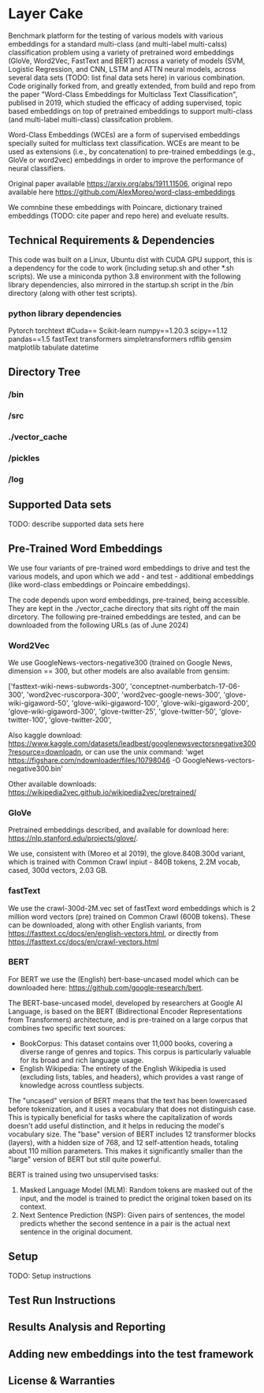 # Layer Cake

Benchmark platform for the testing of various models with various embeddings for a standard multi-class (and multi-label multi-calss) classification 
problem using a variety of pretrained word embeddings (GloVe, Word2Vec, FastText and BERT) across a variety of models (SVM, Logistic Regression, and 
CNN, LSTM and ATTN neural models, across several data sets (TODO: list final data sets here) in various combination. Code originally forked from, and 
greatly extended, from build and repo from the paper "Word-Class Embeddings for Multiclass Text Classification", publised in 2019, which studied the 
efficacy of adding supervised, topic based embeddings on top of pretrained embeddings to support multi-class (and multi-label multi-class) classifcation 
problem. 

Word-Class Embeddings (WCEs) are a form of supervised embeddings specially suited for multiclass text classification.
WCEs are meant to be used as extensions (i.e., by concatenation) to pre-trained embeddings (e.g., GloVe or word2vec) embeddings
in order to improve the performance of neural classifiers.

Original paper available https://arxiv.org/abs/1911.11506, original repo available here https://github.com/AlexMoreo/word-class-embeddings


We comnbine these embeddings with Poincare, dictionary trained embeddings (TODO: cite paper and repo here) and eveluate results.




## Technical Requirements & Dependencies

This code was built on a Linux, Ubuntu dist with CUDA GPU support, this is a dependency for the code to work (including setup.sh and other *.sh scripts). We 
use a miniconda python 3.8 environment with the following library dependencies, also mirrored in the startup.sh script in the /bin directory (along with other 
test scripts).


### python library dependencies

Pytorch
torchtext
#Cuda==
Scikit-learn
numpy==1.20.3
scipy==1.12
pandas==1.5
fastText
transformers
simpletransformers
rdflib
gensim
matplotlib
tabulate
datetime



## Directory Tree


### /bin

### /src

### ./vector_cache

### /pickles

### /log


## Supported Data sets

TODO: describe supported data sets here





## Pre-Trained Word Embeddings

We use four variants of pre-trained word embeddings to drive and test the various models, and upon which we add - and test - additional embeddings 
(like word-class embeddings or Poincaire embeddings).


The code depends upon word embeddings, pre-trained, being accessible. They are kept in the ./vector_cache directory that sits right off the main dircetory. The following pre-trained embeddings are tested, and can be downloaded from the following URLs (as of June 2024)



### Word2Vec

We use GoogleNews-vectors-negative300 (trained on Google News, dimension == 300, but other models are also available from gensim:

['fasttext-wiki-news-subwords-300',
 'conceptnet-numberbatch-17-06-300',
 'word2vec-ruscorpora-300',
 'word2vec-google-news-300',
 'glove-wiki-gigaword-50',
 'glove-wiki-gigaword-100',
 'glove-wiki-gigaword-200',
 'glove-wiki-gigaword-300',
 'glove-twitter-25',
 'glove-twitter-50',
 'glove-twitter-100',
 'glove-twitter-200',
 
Also kaggle download: https://www.kaggle.com/datasets/leadbest/googlenewsvectorsnegative300?resource=downloadn, or can use the unix command: 'wget https://figshare.com/ndownloader/files/10798046 -O GoogleNews-vectors-negative300.bin'

Other available downloads: https://wikipedia2vec.github.io/wikipedia2vec/pretrained/



### GloVe

Pretrained embeddings described, and available for download here: https://nlp.stanford.edu/projects/glove/. 

We use, consistent with (Moreo et al 2019), the glove.840B.300d variant,
which is trained with Common Crawl inpiut - 840B tokens, 2.2M vocab, cased, 300d vectors, 2.03 GB.  




### fastText

We use the crawl-300d-2M.vec set of fastText word embeddings which is 2 million word vectors (pre) trained on Common Crawl (600B tokens). These can
be downloaded, along with other English variants, from https://fasttext.cc/docs/en/english-vectors.html, or directly from https://fasttext.cc/docs/en/crawl-vectors.html



### BERT

For BERT we use the (English) bert-base-uncased model which can be downloaded here: https://github.com/google-research/bert.

The BERT-base-uncased model, developed by researchers at Google AI Language, is based on the BERT (Bidirectional Encoder Representations from Transformers) 
architecture, and is pre-trained on a large corpus that combines two specific text sources:

- BookCorpus: This dataset contains over 11,000 books, covering a diverse range of genres and topics. This corpus is particularly valuable for its broad and rich language usage.
- English Wikipedia: The entirety of the English Wikipedia is used (excluding lists, tables, and headers), which provides a vast range of knowledge across countless subjects.

The "uncased" version of BERT means that the text has been lowercased before tokenization, and it uses a vocabulary that does not distinguish case. This is typically 
beneficial for tasks where the capitalization of words doesn't add useful distinction, and it helps in reducing the model's vocabulary size. The "base" version of BERT 
includes 12 transformer blocks (layers), with a hidden size of 768, and 12 self-attention heads, totaling about 110 million parameters. This makes it significantly smaller 
than the "large" version of BERT but still quite powerful.

BERT is trained using two unsupervised tasks:

1) Masked Language Model (MLM): Random tokens are masked out of the input, and the model is trained to predict the original token based on its context.
2) Next Sentence Prediction (NSP): Given pairs of sentences, the model predicts whether the second sentence in a pair is the actual next sentence in the original document.





## Setup

TODO: Setup instructions 


## Test Run Instructions


## Results Analysis and Reporting



## Adding new embeddings into the test framework




## License & Warranties




